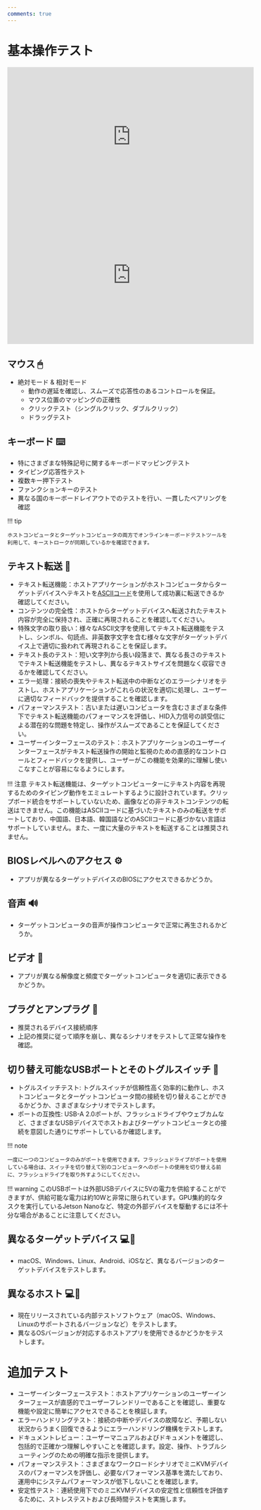 ```yaml
---
comments: true
---
```


# 基本操作テスト

<iframe width="560" height="315" src="https://www.youtube.com/embed/m7OpUem0zqY?si=3kHl1kmk6VQRnPu7" title="YouTube video player" frameborder="0" allow="accelerometer; autoplay; clipboard-write; encrypted-media; gyroscope; picture-in-picture; web-share" referrerpolicy="strict-origin-when-cross-origin" allowfullscreen></iframe>

<iframe width="560" height="315" src="https://www.youtube.com/embed/ERzpGtRvP2o?si=2DQrHqk-GhzvvL24" title="YouTube video player" frameborder="0" allow="accelerometer; autoplay; clipboard-write; encrypted-media; gyroscope; picture-in-picture; web-share" referrerpolicy="strict-origin-when-cross-origin" allowfullscreen></iframe>

## マウス 🖱

- 絶対モード & 相対モード
    - 動作の遅延を確認し、スムーズで応答性のあるコントロールを保証。
    - マウス位置のマッピングの正確性
    - クリックテスト（シングルクリック、ダブルクリック）
    - ドラッグテスト

## キーボード ⌨️
- 特にさまざまな特殊記号に関するキーボードマッピングテスト
- タイピング応答性テスト
- 複数キー押下テスト
- ファンクションキーのテスト
- 異なる国のキーボードレイアウトでのテストを行い、一貫したペアリングを確認

!!! tip

    ホストコンピュータとターゲットコンピュータの両方でオンラインキーボードテストツールを利用して、キーストロークが同期しているかを確認できます。

## テキスト転送 📝
- テキスト転送機能：ホストアプリケーションがホストコンピュータからターゲットデバイスへテキストを[ASCIIコード](https://theasciicode.com.ar/)を使用して成功裏に転送できるか確認してください。
- コンテンツの完全性：ホストからターゲットデバイスへ転送されたテキスト内容が完全に保持され、正確に再現されることを確認してください。
- 特殊文字の取り扱い：様々なASCII文字を使用してテキスト転送機能をテストし、シンボル、句読点、非英数字文字を含む様々な文字がターゲットデバイス上で適切に扱われて再現されることを保証します。
- テキスト長のテスト：短い文字列から長い段落まで、異なる長さのテキストでテキスト転送機能をテストし、異なるテキストサイズを問題なく収容できるかを確認してください。
- エラー処理：接続の喪失やテキスト転送中の中断などのエラーシナリオをテストし、ホストアプリケーションがこれらの状況を適切に処理し、ユーザーに適切なフィードバックを提供することを確認します。
- パフォーマンステスト：古いまたは遅いコンピュータを含むさまざまな条件下でテキスト転送機能のパフォーマンスを評価し、HID入力信号の誤受信による潜在的な問題を特定し、操作がスムーズであることを保証してください。
- ユーザーインターフェースのテスト：ホストアプリケーションのユーザーインターフェースがテキスト転送操作の開始と監視のための直感的なコントロールとフィードバックを提供し、ユーザーがこの機能を効果的に理解し使いこなすことが容易になるようにします。

!!! 注意
    テキスト転送機能は、ターゲットコンピューターにテキスト内容を再現するためのタイピング動作をエミュレートするように設計されています。クリップボード統合をサポートしていないため、画像などの非テキストコンテンツの転送はできません。この機能はASCIIコードに基づいたテキストのみの転送をサポートしており、中国語、日本語、韓国語などのASCIIコードに基づかない言語はサポートしていません。また、一度に大量のテキストを転送することは推奨されません。

## BIOSレベルへのアクセス ⚙️
- アプリが異なるターゲットデバイスのBIOSにアクセスできるかどうか。

## 音声 🔊
- ターゲットコンピュータの音声が操作コンピュータで正常に再生されるかどうか。

## ビデオ 🎥
- アプリが異なる解像度と頻度でターゲットコンピュータを適切に表示できるかどうか。

## プラグとアンプラグ 🔌
- 推奨されるデバイス接続順序
- 上記の推奨に従って順序を崩し、異なるシナリオをテストして正常な操作を確認。

## 切り替え可能なUSBポートとそのトグルスイッチ 🔄
- トグルスイッチテスト: トグルスイッチが信頼性高く効率的に動作し、ホストコンピュータとターゲットコンピュータ間の接続を切り替えることができるかどうか、さまざまなシナリオでテストします。
- ポートの互換性: USB-A 2.0ポートが、フラッシュドライブやウェブカムなど、さまざまなUSBデバイスでホストおよびターゲットコンピュータとの接続を意図した通りにサポートしているか確認します。

!!! note

    一度に一つのコンピュータのみがポートを使用できます。フラッシュドライブがポートを使用している場合は、スイッチを切り替えて別のコンピュータへのポートの使用を切り替える前に、フラッシュドライブを取り外すようにしてください。

!!! warning
    このUSBポートは外部USBデバイスに5Vの電力を供給することができますが、供給可能な電力は約10Wと非常に限られています。GPU集約的なタスクを実行しているJetson Nanoなど、特定の外部デバイスを駆動するには不十分な場合があることに注意してください。

## 異なるターゲットデバイス 💻🎯
- macOS、Windows、Linux、Android、iOSなど、異なるバージョンのターゲットデバイスをテストします。

## 異なるホスト 💻👑
- 現在リリースされている内部テストソフトウェア（macOS、Windows、Linuxのサポートされるバージョンなど）をテストします。
- 異なるOSバージョンが対応するホストアプリを使用できるかどうかをテストします。

# 追加テスト
- ユーザーインターフェーステスト：ホストアプリケーションのユーザーインターフェースが直感的でユーザーフレンドリーであることを確認し、重要な機能や設定に簡単にアクセスできることを検証します。
- エラーハンドリングテスト：接続の中断やデバイスの故障など、予期しない状況からうまく回復できるようにエラーハンドリング機構をテストします。
- ドキュメントレビュー：ユーザーマニュアルおよびドキュメントを確認し、包括的で正確かつ理解しやすいことを確認します。設定、操作、トラブルシューティングのための明確な指示を提供します。
- パフォーマンステスト：さまざまなワークロードシナリオでミニKVMデバイスのパフォーマンスを評価し、必要なパフォーマンス基準を満たしており、運用中にシステムパフォーマンスが低下しないことを確認します。
- 安定性テスト：連続使用下でのミニKVMデバイスの安定性と信頼性を評価するために、ストレステストおよび長時間テストを実施します。